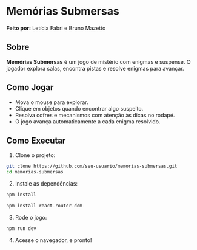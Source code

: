 # Memórias Submersas

**Feito por:** Letícia Fabri e Bruno Mazetto  


## Sobre

**Memórias Submersas** é um jogo de mistério com enigmas e suspense. O jogador explora salas, encontra pistas e resolve enigmas para avançar.

## Como Jogar

- Mova o mouse para explorar.
- Clique em objetos quando encontrar algo suspeito.
- Resolva cofres e mecanismos com atenção às dicas no rodapé.
- O jogo avança automaticamente a cada enigma resolvido.

## Como Executar

1. Clone o projeto:
```bash
git clone https://github.com/seu-usuario/memorias-submersas.git
cd memorias-submersas

```
2. Instale as dependências:
```bash
npm install
```
```bash
npm install react-router-dom

```
3. Rode o jogo:
```bash
npm run dev

```
4. Acesse o navegador, e pronto!
